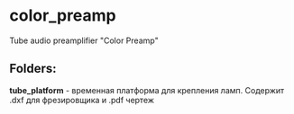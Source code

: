 # color_preamp
Tube audio preamplifier "Color Preamp"

## Folders:
	
**tube_platform** - временная платформа для крепления ламп. Содержит .dxf для фрезировщика и .pdf чертеж
